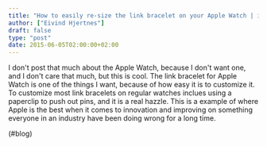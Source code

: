 ```yaml
---
title: "How to easily re-size the link bracelet on your Apple Watch | iMore"
author: ["Eivind Hjertnes"]
draft: false
type: "post"
date: 2015-06-05T02:00:00+02:00
---
```


I don't post that much about the Apple Watch, because I don't want one,
and I don't care that much, but this is cool. The link bracelet for
Apple Watch is one of the things I want, because of how easy it is to
customize it. To customize most link bracelets on regular watches
inclues using a paperclip to push out pins, and it is a real hazzle.
This is a example of where Apple is the best when it comes to innovation
and improving on something everyone in an industry have been doing wrong
for a long time.

(#blog)
